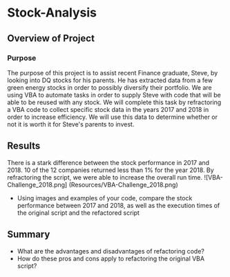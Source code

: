 # Stock-Analysis

## Overview of Project
### Purpose
  The purpose of this project is to assist recent Finance graduate, Steve, by looking into DQ stocks for his parents. He has extracted data from a few green energy stocks in order to possibly diversify their portfolio. We are using VBA to automate tasks in order to supply Steve with code that will be able to be reused with any stock. We will complete this task by refractoring a VBA code to collect specific stock data in the years 2017 and 2018 in order to increase efficiency. We will use this data to determine whether or not it is worth it for Steve's parents to invest.

## Results
  There is a stark difference between the stock performance in 2017 and 2018. 10 of the 12 companies returned less than 1% for the year 2018. By refractoring the script, we were able to increase the overall run time.
  ![VBA-Challenge_2018.png] (Resources/VBA-Challenge_2018.png)
  
  
- Using images and examples of your code, compare the stock performance between 2017 and 2018, as well as the execution times of the original script and the refactored script

## Summary
- What are the advantages and disadvantages of refactoring code?
- How do these pros and cons apply to refactoring the original VBA script?
